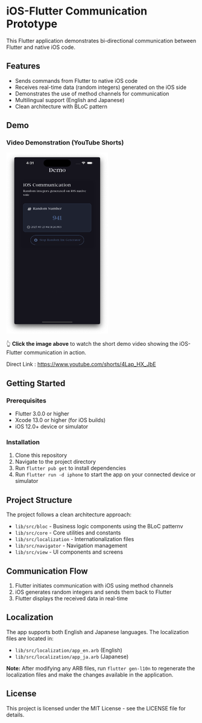# iOS-Flutter Communication Prototype

This Flutter application demonstrates bi-directional communication between Flutter and native iOS code.

## Features

- Sends commands from Flutter to native iOS code
- Receives real-time data (random integers) generated on the iOS side
- Demonstrates the use of method channels for communication
- Multilingual support (English and Japanese)
- Clean architecture with BLoC pattern

## Demo

### Video Demonstration (YouTube Shorts)

<a href="https://www.youtube.com/shorts/4Lap_HX_JbE" target="_blank">
  <img src="./demo-in-simulator.png" alt="[Watch Demo on YouTube](https://www.youtube.com/shorts/4Lap_HX_JbE)" width="270" height="480" />
</a>

👆 **Click the image above** to watch the short demo video showing the iOS-Flutter communication in action.

Direct Link : https://www.youtube.com/shorts/4Lap_HX_JbE

## Getting Started

### Prerequisites

- Flutter 3.0.0 or higher
- Xcode 13.0 or higher (for iOS builds)
- iOS 12.0+ device or simulator

### Installation

1. Clone this repository
2. Navigate to the project directory
3. Run `flutter pub get` to install dependencies
4. Run `flutter run -d iphone` to start the app on your connected device or simulator

## Project Structure

The project follows a clean architecture approach:

- `lib/src/bloc` - Business logic components using the BLoC patternv
- `lib/src/core` - Core utilities and constants
- `lib/src/localization` - Internationalization files
- `lib/src/navigator` - Navigation management
- `lib/src/view` - UI components and screens

## Communication Flow

1. Flutter initiates communication with iOS using method channels
2. iOS generates random integers and sends them back to Flutter
3. Flutter displays the received data in real-time

## Localization

The app supports both English and Japanese languages. The localization files are located in:
- `lib/src/localization/app_en.arb` (English)
- `lib/src/localization/app_ja.arb` (Japanese)

**Note:** After modifying any ARB files, run `flutter gen-l10n` to regenerate the localization files and make the changes available in the application.

## License

This project is licensed under the MIT License - see the LICENSE file for details.
